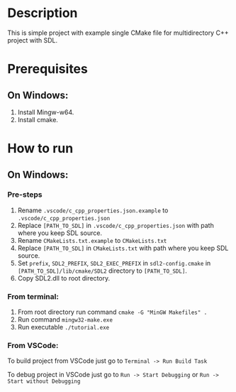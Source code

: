# Description
This is simple project with example single CMake file for multidirectory C++ project with SDL.

# Prerequisites
## On Windows:

1. Install Mingw-w64.
1. Install cmake.

# How to run
## On Windows:

### Pre-steps
1. Rename `.vscode/c_cpp_properties.json.example` to `.vscode/c_cpp_properties.json`
1. Replace `[PATH_TO_SDL]` in `.vscode/c_cpp_properties.json` with path where you keep SDL source.
1. Rename `CMakeLists.txt.example` to `CMakeLists.txt`
1. Replace `[PATH_TO_SDL]` in `CMakeLists.txt` with path where you keep SDL source.
1. Set `prefix`, `SDL2_PREFIX`, `SDL2_EXEC_PREFIX` in `sdl2-config.cmake` in `[PATH_TO_SDL]/lib/cmake/SDL2` directory to `[PATH_TO_SDL]`.
1. Copy SDL2.dll to root directory.

### From terminal:
1. From root directory run command `cmake -G "MinGW Makefiles" .`
1. Run command `mingw32-make.exe`
1. Run executable `./tutorial.exe`


### From VSCode:

To build project from VSCode just go to `Terminal -> Run Build Task`

To debug project in VSCode just go to `Run -> Start Debugging` or `Run -> Start without Debugging`